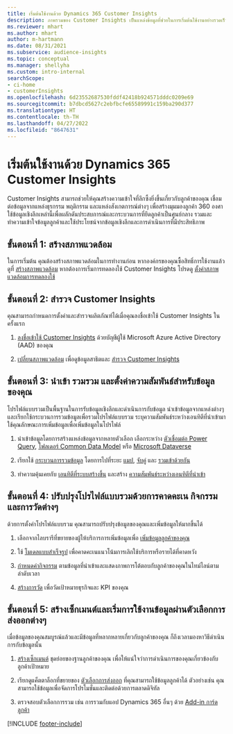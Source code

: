 ```yaml
---
title: เริ่มต้นใช้งานด้วย Dynamics 365 Customer Insights
description: ภาพรวมของ Customer Insights เป็นแหล่งข้อมูลที่ช่วยในการเริ่มต้นใช้งานอย่างรวดเร็ว
ms.reviewer: mhart
ms.author: mhart
author: m-hartmann
ms.date: 08/31/2021
ms.subservice: audience-insights
ms.topic: conceptual
ms.manager: shellyha
ms.custom: intro-internal
searchScope:
- ci-home
- customerInsights
ms.openlocfilehash: 6d23552687530fddf42418b924571dddc0209e69
ms.sourcegitcommit: b7dbcd5627c2ebfbcfe65589991c159ba290d377
ms.translationtype: HT
ms.contentlocale: th-TH
ms.lasthandoff: 04/27/2022
ms.locfileid: "8647631"
---
```

# <a name="get-started-with-dynamics-365-customer-insights"></a>เริ่มต้นใช้งานด้วย Dynamics 365 Customer Insights

Customer Insights สามารถช่วยให้คุณสร้างความเข้าใจที่ลึกซึ้งยิ่งขึ้นเกี่ยวกับลูกค้าของคุณ เชื่อมต่อข้อมูลจากแหล่งธุรกรรม พฤติกรรม และแหล่งสังเกตการณ์ต่างๆ เพื่อสร้างมุมมองลูกค้า 360 องศา ใช้ข้อมูลเชิงลึกเหล่านี้เพื่อผลักดันประสบการณ์และกระบวนการที่ยึดลูกค้าเป็นศูนย์กลาง รวมและทำความเข้าใจข้อมูลลูกค้าและใช้ประโยชน์จากข้อมูลเชิงลึกและการดำเนินการที่มีประสิทธิภาพ

## <a name="step-1-create-an-environment"></a>ขั้นตอนที่ 1: สร้างสภาพแวดล้อม

ในการเริ่มต้น คุณต้องสร้างสภาพแวดล้อมในการทำงานก่อน หากองค์กรของคุณซื้อสิทธิ์การใช้งานแล้ว ดูที่ [สร้างสภาพแวดล้อม](create-environment.md) หากต้องการเริ่มการทดลองใช้ Customer Insights โปรดดู [ตั้งค่าสภาพแวดล้อมการทดลองใช้](trial-signup.md) 

## <a name="step-2-explore-customer-insights"></a>ขั้นตอนที่ 2: สำรวจ Customer Insights

คุณสามารถกำหนดการตั้งค่าและสำรวจผลิตภัณฑ์ได้เมื่อคุณลงชื่อเข้าใช้ Customer Insights ในครั้งแรก

1. [ลงชื่อเข้าใช้ Customer Insights](https://home.ci.ai.dynamics.com) ด้วยบัญชีผู้ใช้ Microsoft Azure Active Directory (AAD) ของคุณ

1. [เปลี่ยนสภาพแวดล้อม](manage-environments.md#switch-environments) เพื่อดูข้อมูลสาธิตและ [สำรวจ Customer Insights](home.md)

##  <a name="step-3-ingest-unify-and-set-up-relationships-for-your-data"></a>ขั้นตอนที่ 3: นำเข้า รวมรวม และตั้งค่าความสัมพันธ์สำหรับข้อมูลของคุณ

โปรไฟล์แบบรวมเป็นพื้นฐานในการรับข้อมูลเชิงลึกและดำเนินการกับข้อมูล นำเข้าข้อมูลจากแหล่งต่างๆ และเรียกใช้กระบวนการรวมข้อมูลเพื่อรวมโปรไฟล์แบบรวม ระบุความสัมพันธ์ระหว่างเอนทิตีที่นำเข้ามา ใช้คุณลักษณะการเพิ่มข้อมูลเพื่อเพิ่มข้อมูลในโปรไฟล์ 

1. นำเข้าข้อมูลโดยการสร้างแหล่งข้อมูลจากหลายตัวเลือก เลือกระหว่าง [ตัวเชื่อมต่อ Power Query](connect-power-query.md), [โฟลเดอร์ Common Data Model](connect-common-data-model.md) หรือ [Microsoft Dataverse](connect-dataverse-managed-lake.md) 

1. เรียกใช้ [กระบวนการรวมข้อมูล](data-unification.md) โดยการไปที่ระยะ [แมป](map-entities.md), [จับคู่](match-entities.md) และ [รวมเข้าด้วยกัน](merge-entities.md)

1. ทำความคุ้นเคยกับ [เอนทิตีที่ระบบสร้างขึ้น](entities.md) และสร้าง [ความสัมพันธ์ระหว่างเอนทิตีที่นำเข้า](relationships.md)
    
## <a name="step-4-enhance-unified-profiles-with-predictions-activities-and-measures"></a>ขั้นตอนที่ 4: ปรับปรุงโปรไฟล์แบบรวมด้วยการคาดคะเน กิจกรรม และการวัดต่างๆ

ด้วยการตั้งค่าโปรไฟล์แบบรวม คุณสามารถปรับปรุงข้อมูลของคุณและเพิ่มข้อมูลให้มากขึ้นได้

1. เลือกจากไลบรารีที่ขยายของผู้ให้บริการการเพิ่มข้อมูลเพื่อ [เพิ่มข้อมูลลูกค้าของคุณ](enrichment-hub.md)

1. ใช้ [โมเดลแบบสำเร็จรูป](predictions-overview.md) เพื่อคาดคะเนแนวโน้มการเลิกใช้บริการหรือรายได้ที่คาดหวัง

1. [กำหนดค่ากิจกรรม](activities.md) ตามข้อมูลที่นำเข้าและแสดงภาพการโต้ตอบกับลูกค้าของคุณในไทม์ไลน์ตามลำดับเวลา 

1. [สร้างการวัด](measures.md) เพื่อวัดเป้าหมายธุรกิจและ KPI ของคุณ
 
## <a name="step-5-create-segments-and-activate-data-through-various-export-options"></a>ขั้นตอนที่ 5: สร้างเซ็กเมนต์และเริ่มการใช้งานข้อมูลผ่านตัวเลือกการส่งออกต่างๆ

เมื่อข้อมูลของคุณสมบูรณ์แล้วและมีข้อมูลที่หลากหลายเกี่ยวกับลูกค้าของคุณ ก็ถึงเวลามองหาวิธีดำเนินการกับข้อมูลนั้น 

1. [สร้างเซ็กเมนต์](segments.md) ชุดย่อยของฐานลูกค้าของคุณ เพื่อให้แน่ใจว่าการดำเนินการของคุณเกี่ยวข้องกับลูกค้าเป้าหมาย

1. เรียกดูแค็ตตาล็อกที่ขยายของ [ตัวเลือกการส่งออก](export-destinations.md) ที่คุณสามารถใช้ข้อมูลลูกค้าได้ ตัวอย่างเช่น คุณสามารถใช้ข้อมูลเพื่อจัดการโปรโมชั่นและติดต่อด้วยการตลาดดิจิทัล

1. ตรวจสอบตัวเลือกการรวม เช่น การรวมกับแอป Dynamics 365 อื่นๆ ด้วย [Add-in การ์ดลูกค้า](customer-card-add-in.md)  


[!INCLUDE [footer-include](includes/footer-banner.md)]